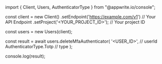import { Client, Users, AuthenticatorType } from "@appwrite.io/console";

const client = new Client()
    .setEndpoint('https://example.com/v1') // Your API Endpoint
    .setProject('<YOUR_PROJECT_ID>'); // Your project ID

const users = new Users(client);

const result = await users.deleteMfaAuthenticator(
    '<USER_ID>', // userId
    AuthenticatorType.Totp // type
);

console.log(result);
